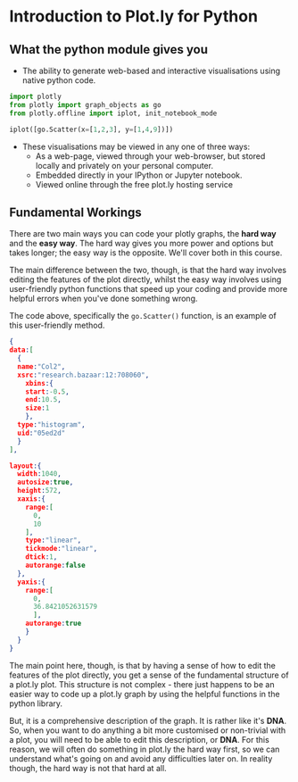 # Introduction to Plot.ly for Python

## What the python module gives you
* The ability to generate web-based and interactive visualisations using native python code.

```python
import plotly
from plotly import graph_objects as go
from plotly.offline import iplot, init_notebook_mode

iplot([go.Scatter(x=[1,2,3], y=[1,4,9])])
```

* These visualisations may be viewed in any one of three ways:
  * As a web-page, viewed through your web-browser, but stored locally and privately on your personal computer.
  * Embedded directly in your IPython or Jupyter notebook.
  * Viewed online through the free plot.ly hosting service

## Fundamental Workings
There are two main ways you can code your plotly graphs, the **hard way** and the **easy way**.  The hard way gives you more power and options but takes longer;  the easy way is the opposite.  We'll cover both in this course.

The main difference between the two, though, is that the hard way involves editing the features of the plot directly, whilst the easy way involves using user-friendly python functions that speed up your coding and provide more helpful errors when you've done something wrong.

The code above, specifically the ```go.Scatter()``` function, is an example of this user-friendly method.
```JSON
{
data:[
  {
  name:"Col2",
  xsrc:"research.bazaar:12:708060",
    xbins:{
    start:-0.5,
    end:10.5,
    size:1
    },
  type:"histogram",
  uid:"05ed2d"
  }
],

layout:{
  width:1040,
  autosize:true,
  height:572,
  xaxis:{
    range:[
      0,
      10
    ],
    type:"linear",
    tickmode:"linear",
    dtick:1,
    autorange:false
  },
  yaxis:{
    range:[
      0,
      36.8421052631579
      ],
    autorange:true
    }
  }
}
```

The main point here, though, is that by having a sense of how to edit the features of the plot directly, you get a sense of the fundamental structure of a plot.ly plot.  This structure is not complex - there just happens to be an easier way to code up a plot.ly graph by using the helpful functions in the python library.  

But, it is a comprehensive description of the graph.  It is rather like it's **DNA**.  So, when you want to do anything a bit more customised or non-trivial with a plot, you will need to be able to edit this description, or **DNA**.  For this reason, we will often do something in plot.ly the hard way first, so we can understand what's going on and avoid any difficulties later on.  In reality though, the hard way is not that hard at all.



